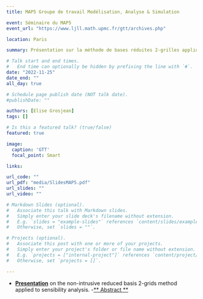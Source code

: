 ```yaml
---
title: MAP5 Groupe de travail Modélisation, Analyse & Simulation

event: Séminaire du MAP5
event_url: "https://www.ljll.math.upmc.fr/gtt/archives.php"

location: Paris

summary: Présentation sur la méthode de bases réduites 2-grilles appliquée à l'analyse de sensibilité

# Talk start and end times.
#   End time can optionally be hidden by prefixing the line with `#`.
date: "2022-11-25"
date_end: ""
all_day: true

# Schedule page publish date (NOT talk date).
#publishDate: ""

authors: [Elise Grosjean]
tags: []

# Is this a featured talk? (true/false)
featured: true

image:
  caption: 'GTT'
  focal_point: Smart

links: 

url_code: ""
url_pdf: "media/SlidesMAP5.pdf"
url_slides: ""
url_video: ""

# Markdown Slides (optional).
#   Associate this talk with Markdown slides.
#   Simply enter your slide deck's filename without extension.
#   E.g. `slides = "example-slides"` references `content/slides/example-slides.md`.
#   Otherwise, set `slides = ""`.

# Projects (optional).
#   Associate this post with one or more of your projects.
#   Simply enter your project's folder or file name without extension.
#   E.g. `projects = ["internal-project"]` references `content/project/deep-learning/index.md`.
#   Otherwise, set `projects = []`.

---
```


- [**Presentation**](media/SlidesMAP5.pdf) on the non-intrusive reduced basis 2-grids method applied to sensibility analysis.
-[** Abstract **](https://map5.mi.parisdescartes.fr/seminairesMAP5/exposes/elise-grosjean-felix-klein-zentrum-fur-mathematik-tuk-kaiserslautern-germany/)
